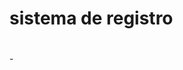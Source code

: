 <h1> sistema de registro<h1></h1>- 

<!---
priskatela/priskatela is a ✨ special ✨ repository because its `README.md` (this file) appears on your GitHub profile.
You can click the Preview link to take a look at your changes.
--->

